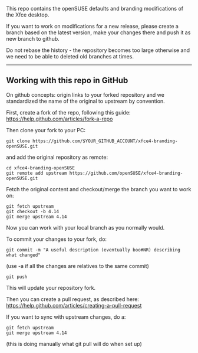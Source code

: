 This repo contains the openSUSE defaults and branding modifications
of the Xfce desktop.

If you want to work on modifications for a new release, please create a
branch based on the latest version, make your changes there and push
it as new branch to github.

Do not rebase the history - the repository becomes too large otherwise
and we need to be able to deleted old branches at times.

-----------------------------------------------------------------------

Working with this repo in GitHub
------------------------------------

On github concepts: origin links to your forked repository and we
standardized the name of the original to upstream by convention.

First, create a fork of the repo, following this guide:
https://help.github.com/articles/fork-a-repo

Then clone your fork to your PC:

    git clone https://github.com/$YOUR_GITHUB_ACCOUNT/xfce4-branding-openSUSE.git

and add the original repository as remote:

    cd xfce4-branding-openSUSE
    git remote add upstream https://github.com/openSUSE/xfce4-branding-openSUSE.git

Fetch the original content and checkout/merge the branch you want to work on:

    git fetch upstream
    git checkout -b 4.14
    git merge upstream 4.14

Now you can work with your local branch as you normally would.

To commit your changes to your fork, do:

    git commit -m "A useful description (eventually boo#NR) describing what changed"
(use -a if all the changes are relatives to the same commit)

    git push
This will update your repository fork.

Then you can create a pull request, as described here:
https://help.github.com/articles/creating-a-pull-request

If you want to sync with upstream changes, do a:

    git fetch upstream
    git merge upstream 4.14

(this is doing manually what git pull will do when set up)
